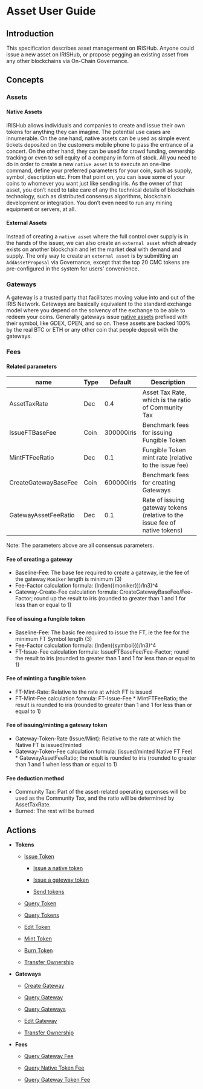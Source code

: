 # Asset User Guide

## Introduction

This specification describes asset managerment on IRISHub. Anyone could issue a new asset on IRISHub, or propose pegging an existing asset from any other blockchains via On-Chain Governance.

## Concepts

### Assets

#### Native Assets

IRISHub allows individuals and companies to create and issue their own tokens for anything they can imagine. The potential use cases are innumerable. On the one hand, native assets can be used as simple event tickets deposited on the customers mobile phone to pass the entrance of a concert. On the other hand, they can be used for crowd funding, ownership tracking or even to sell equity of a company in form of stock.
All you need to do in order to create a new `native asset` is to execute an one-line command, define your preferred parameters for your coin, such as supply, symbol, description etc. From that point on, you can issue some of your coins to whomever you want just like sending iris.
As the owner of that asset, you don’t need to take care of any the technical details of blockchain technology, such as distributed consensus algorithms, blockchain development or integration. You don’t even need to run any mining equipment or servers, at all.

#### External Assets

Instead of creating a `native asset` where the full control over supply is in the hands of the issuer, we can also create an `external asset` which already exists on another blockchain and let the market deal with demand and supply.
The only way to create an `external asset` is by submitting an `AddAssetProposal` via Governance, except that the top 20 CMC tokens are pre-configured in the system for users' convenience.

### Gateways

A gateway is a trusted party that facilitates moving value into and out of the IRIS Network. Gateways are basically equivalent to the standard exchange model where you depend on the solvency of the exchange to be able to redeem your coins. Generally gateways issue [native assets](#Native-Assets) prefixed with their symbol, like GDEX, OPEN, and so on. These assets are backed 100% by the real BTC or ETH or any other coin that people deposit with the gateways.

### Fees

#### Related parameters

| name                   | Type      | Default     | Description                                    |
| ---------------------- |-----------|-------------|------------------------------------------------|
| AssetTaxRate           | Dec       | 0.4         | Asset Tax Rate, which is the ratio of Community Tax |
| IssueFTBaseFee         | Coin      | 300000iris  | Benchmark fees for issuing Fungible Token |
| MintFTFeeRatio         | Dec       | 0.1         | Fungible Token mint rate (relative to the issue fee) |
| CreateGatewayBaseFee   | Coin      | 600000iris  | Benchmark fees for creating Gateways |
| GatewayAssetFeeRatio   | Dec       | 0.1         | Rate of issuing gateway tokens (relative to the issue fee of native tokens) |

Note: The parameters above are all consensus parameters.

#### Fee of creating a gateway

- Baseline-Fee: The base fee required to create a gateway, ie the fee of the gateway `Moniker` length is minimum (3)
- Fee-Factor calculation formula: (ln(len({moniker}))/ln3)^4
- Gateway-Create-Fee calculation formula: CreateGatewayBaseFee/Fee-Factor; round up the result to iris (rounded to greater than 1 and 1 for less than or equal to 1)

#### Fee of issuing a fungible token

- Baseline-Fee: The basic fee required to issue the FT, ie the fee for the minimum FT Symbol length (3)
- Fee-Factor calculation formula: (ln(len({symbol}))/ln3)^4
- FT-Issue-Fee calculation formula: IssueFTBaseFee/Fee-Factor; round the result to iris (rounded to greater than 1 and 1 for less than or equal to 1)

#### Fee of minting a fungible token

- FT-Mint-Rate: Relative to the rate at which FT is issued
- FT-Mint-Fee calculation formula: FT-Issue-Fee * MintFTFeeRatio; the result is rounded to iris (rounded to greater than 1 and 1 for less than or equal to 1)
  
#### Fee of issuing/minting a gateway token

- Gateway-Token-Rate (Issue/Mint): Relative to the rate at which the Native FT is issued/minted
- Gateway-Token-Fee calculation formula: (issued/minted Native FT Fee) * GatewayAssetFeeRatio; the result is rounded to iris (rounded to greater than 1 and 1 when less than or equal to 1)

#### Fee deduction method

- Community Tax: Part of the asset-related operating expenses will be used as the Community Tax, and the ratio will be determined by AssetTaxRate.
- Burned: The rest will be burned

## Actions

- **Tokens**

  - [Issue Token](../cli-client/asset/issue-token.md)

    - [Issue a native token](../cli-client/asset/issue-token.md#Issue-a-native-token)

    - [Issue a gateway token](../cli-client/asset/issue-token.md#Issue-a-gateway-token)

    - [Send tokens](../cli-client/asset/issue-token.md#Send-tokens)

  - [Query Token](../cli-client/asset/query-token.md)

  - [Query Tokens](../cli-client/asset/query-tokens.md)

  - [Edit Token](../cli-client/asset/edit-token.md)

  - [Mint Token](../cli-client/asset/mint-token.md)

  - [Burn Token](../cli-client/bank/burn.md)

  - [Transfer Ownership](../cli-client/asset/transfer-token-owner.md)

- **Gateways**

  - [Create Gateway](../cli-client/asset/create-gateway.md)

  - [Query Gateway](../cli-client/asset/query-gateway.md)

  - [Query Gateways](../cli-client/asset/query-gateways.md)

  - [Edit Gateway](../cli-client/asset/edit-gateway.md)

  - [Transfer Ownership](../cli-client/asset/transfer-gateway-owner.md)

- **Fees**

  - [Query Gateway Fee](../cli-client/asset/query-fee.md#Query-fee-of-creating-a-gateway)

  - [Query Native Token Fee](../cli-client/asset/query-fee.md#Query-fee-of-issuing-and-minting-a-native-token)

  - [Query Gateway Token Fee](../cli-client/asset/query-fee.md#Query-fee-of-issuing-and-minting-a-gateway-token)
